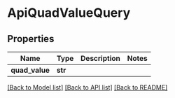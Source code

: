 # ApiQuadValueQuery


## Properties
Name | Type | Description | Notes
------------ | ------------- | ------------- | -------------
**quad_value** | **str** |  | 

[[Back to Model list]](../README.md#documentation-for-models) [[Back to API list]](../README.md#documentation-for-api-endpoints) [[Back to README]](../README.md)


